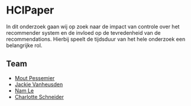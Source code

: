 # HCIPaper

In dit onderzoek gaan wij op zoek naar de impact van controle over het recommender system en de invloed op de tevredenheid van de recommendations. Hierbij speelt de tijdsduur van het hele onderzoek een belangrijke rol.

## Team
- [Mout Pessemier](https://www.linkedin.com/in/moutpessemier/)
- [Jackie Vanheusden](https://www.linkedin.com/in/jackie-vanheusden-595960254/)
- [Nam Le](https://www.linkedin.com/in/nam-le-036069232/)
- [Charlotte Schneider](https://www.linkedin.com/in/charlotte-schneider-depr%C3%A9-b0a6b9238/)
